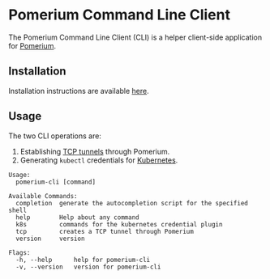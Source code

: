 # Pomerium Command Line Client

The Pomerium Command Line Client (CLI) is a helper client-side application for [Pomerium](https://pomerium.com).

## Installation

Installation instructions are available [here](https://www.pomerium.com/docs/releases.html#pomerium-cli).

## Usage

The two CLI operations are:

1. Establishing [TCP tunnels](https://www.pomerium.com/docs/tcp/client.html) through Pomerium.
2. Generating `kubectl` credentials for [Kubernetes](https://www.pomerium.com/docs/k8s/).

```text
Usage:
  pomerium-cli [command]

Available Commands:
  completion  generate the autocompletion script for the specified shell
  help        Help about any command
  k8s         commands for the kubernetes credential plugin
  tcp         creates a TCP tunnel through Pomerium
  version     version

Flags:
  -h, --help      help for pomerium-cli
  -v, --version   version for pomerium-cli
```


